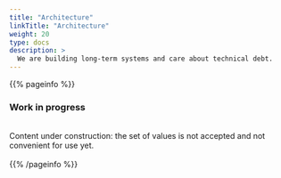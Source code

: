 ```yaml
---
title: "Architecture"
linkTitle: "Architecture"
weight: 20
type: docs
description: >
  We are building long-term systems and care about technical debt.
---
```


{{% pageinfo %}}
<h3>Work in progress</h3><br />
Content under construction: the set of values is not accepted and not convenient for use yet. <br /><br />
{{% /pageinfo %}}
